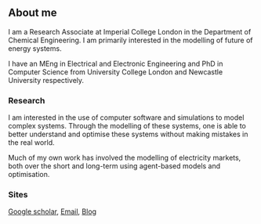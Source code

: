 ## About me

I am a Research Associate at Imperial College London in the Department of Chemical Engineering. I am primarily interested in the modelling of future of energy systems.

I have an MEng in Electrical and Electronic Engineering and PhD in Computer Science from University College London and Newcastle University respectively.

### Research

I am interested in the use of computer software and simulations to model complex systems. Through the modelling of these systems, one is able to better understand and optimise these systems without making mistakes in the real world. 

Much of my own work has involved the modelling of electricity markets, both over the short and long-term using agent-based models and optimisation.



### Sites

[Google scholar](https://scholar.google.com/citations?user=O0iuX0EAAAAJ&hl=en), [Email](a.kell@imperial.ac.uk), [Blog](http://www.alexanderkell.co.uk)


